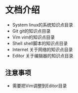 # 文档介绍
- System linux的系统知识点目录
- Git git的知识点目录
- Vim vim的知识点目录
- Shell shell脚本的知识点目录
- Internet 关于网络的知识点目录
- Editor 关于编辑器的知识点目录

## 注意事项
- 需要把Vim调整到Editor目录
